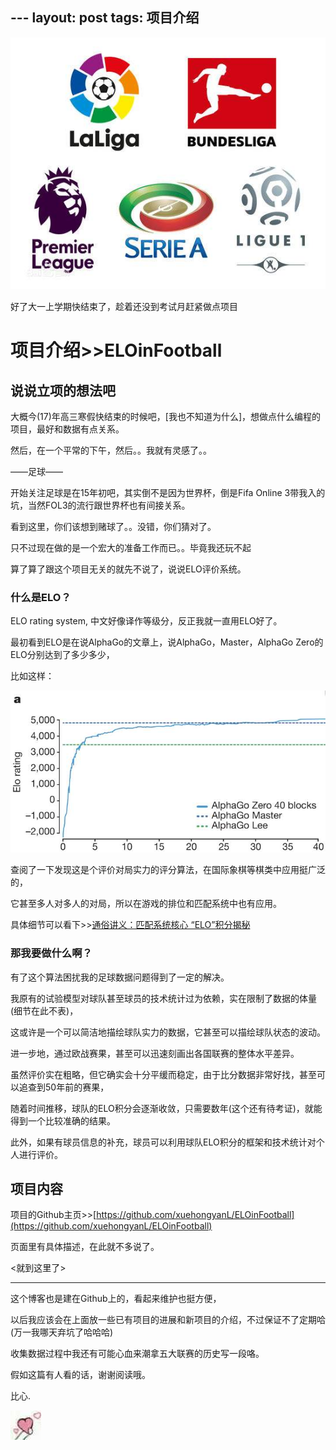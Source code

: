 ﻿﻿---
layout: post
tags: 项目介绍
---

[![五大联赛](/images/00001.jpg)](https://github.com/xuehongyanL/ELOinFootball)

好了大一上学期快结束了，趁着还没到考试月赶紧做点项目

<!--more-->

# 项目介绍>>ELOinFootball

## 说说立项的想法吧

大概今(17)年高三寒假快结束的时候吧，[我也不知道为什么]，想做点什么编程的项目，最好和数据有点关系。

然后，在一个平常的下午，然后。。我就有灵感了。。

——足球——

开始关注足球是在15年初吧，其实倒不是因为世界杯，倒是Fifa Online 3带我入的坑，当然FOL3的流行跟世界杯也有间接关系。

看到这里，你们该想到赌球了。。没错，你们猜对了。

只不过现在做的是一个宏大的准备工作而已。。毕竟我还玩不起

算了算了跟这个项目无关的就先不说了，说说ELO评价系统。

### 什么是ELO？

ELO rating system, 中文好像译作等级分，反正我就一直用ELO好了。

最初看到ELO是在说AlphaGo的文章上，说AlphaGo，Master，AlphaGo Zero的ELO分别达到了多少多少，

比如这样：

![AlphaGo's ELO](/images/00002.jpg)

查阅了一下发现这是个评价对局实力的评分算法，在国际象棋等棋类中应用挺广泛的，

它甚至多人对多人的对局，所以在游戏的排位和匹配系统中也有应用。

具体细节可以看下>>[通俗讲义：匹配系统核心 “ELO”积分揭秘](https://zhuanlan.zhihu.com/p/28190267)

### 那我要做什么啊？

有了这个算法困扰我的足球数据问题得到了一定的解决。

我原有的试验模型对球队甚至球员的技术统计过为依赖，实在限制了数据的体量(细节在此不表)，

这或许是一个可以简洁地描绘球队实力的数据，它甚至可以描绘球队状态的波动。

进一步地，通过欧战赛果，甚至可以迅速刻画出各国联赛的整体水平差异。

虽然评价实在粗略，但它确实会十分平缓而稳定，由于比分数据非常好找，甚至可以追查到50年前的赛果，

随着时间推移，球队的ELO积分会逐渐收敛，只需要数年(这个还有待考证)，就能得到一个比较准确的结果。

此外，如果有球员信息的补充，球员可以利用球队ELO积分的框架和技术统计对个人进行评价。

## 项目内容

项目的Github主页>>[https://github.com/xuehongyanL/ELOinFootball](https://github.com/xuehongyanL/ELOinFootball)

页面里有具体描述，在此就不多说了。

<就到这里了>
*******
这个博客也是建在Github上的，看起来维护也挺方便，

以后我应该会在上面放一些已有项目的进展和新项目的介绍，不过保证不了定期哈(万一我哪天弃坑了哈哈哈)

收集数据过程中我还有可能心血来潮拿五大联赛的历史写一段咯。

假如这篇有人看的话，谢谢阅读哦。

比心.

![比心](/images/bixin.jpg)
